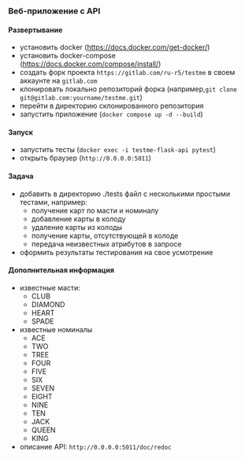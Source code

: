 ### Веб-приложение с API
#### Развертывание
- установить docker (https://docs.docker.com/get-docker/)
- установить docker-compose (https://docs.docker.com/compose/install/)
- создать форк проекта `https://gitlab.com/ru-r5/testme` в своем аккаунте на `gitlab.com`
- клонировать локально репозиторий форка (например,`git clone git@gitlab.com:yourname/testme.git`)
- перейти в директорию склонированного репозитория
- запустить приложение (`docker compose up -d --build`)

#### Запуск
- запустить тесты (`docker exec -i testme-flask-api pytest`)
- открыть браузер (`http://0.0.0.0:5011`)

#### Задача
- добавить в директорию ./tests файл с несколькими простыми тестами, например:
  - получение карт по масти и номиналу
  - добавление карты в колоду
  - удаление карты из колоды
  - получение карты, отсутствующей в колоде
  - передача неизвестных атрибутов в запросе
- оформить результаты тестирования на свое усмотрение

#### Дополнительная информация
  - известные масти:
    - CLUB
    - DIAMOND
    - HEART
    - SPADE
  - известные номиналы
    - ACE
    - TWO
    - TREE
    - FOUR
    - FIVE
    - SIX
    - SEVEN
    - EIGHT
    - NINE
    - TEN
    - JACK
    - QUEEN
    - KING
  - описание API: `http://0.0.0.0:5011/doc/redoc`